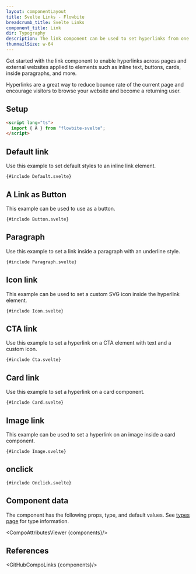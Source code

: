 ```yaml
---
layout: componentLayout
title: Svelte Links - Flowbite
breadcrumb_title: Svelte Links
component_title: Link
dir: Typography
description: The link component can be used to set hyperlinks from one page to another or to an external website when clicking on an inline text item, button, or card
thumnailSize: w-64
---
```


<script lang="ts">
  import { CompoAttributesViewer, GitHubCompoLinks, toKebabCase } from '../../utils'
  import { A } from '$lib'
  
  const components = 'A'
</script>

Get started with the link component to enable hyperlinks across pages and external websites applied to elements such as inline text, buttons, cards, inside paragraphs, and more.

Hyperlinks are a great way to reduce bounce rate of the current page and encourage visitors to browse your website and become a returning user.

## Setup

```html
<script lang="ts">
  import { A } from "flowbite-svelte";
</script>
```

## Default link

Use this example to set default styles to an inline link element.

```svelte example
{#include Default.svelte}
```

## A Link as Button

This example can be used to use as a button.

```svelte example class="h-24"
{#include Button.svelte}
```

## Paragraph

Use this example to set a link inside a paragraph with an underline style.

```svelte example
{#include Paragraph.svelte}
```

## Icon link

This example can be used to set a custom SVG icon inside the hyperlink element.

```svelte example
{#include Icon.svelte}
```

## CTA link

Use this example to set a hyperlink on a CTA element with text and a custom icon.

```svelte example
{#include Cta.svelte}
```

## Card link

Use this example to set a hyperlink on a card component.

```svelte example
{#include Card.svelte}
```

## Image link

This example can be used to set a hyperlink on an image inside a card component.

```svelte example
{#include Image.svelte}
```

## onclick

```svelte example
{#include Onclick.svelte}
```

## Component data

The component has the following props, type, and default values. See [types page](/docs/pages/typescript) for type information.

<CompoAttributesViewer {components}/>

## References

<GitHubCompoLinks {components}/>
